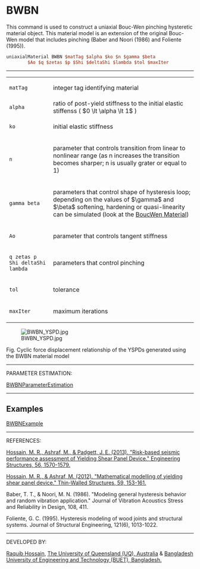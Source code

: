 # BWBN

This command is used to construct a uniaxial Bouc-Wen pinching
hysteretic material object. This material model is an extension of the
original Bouc-Wen model that includes pinching (Baber and Noori (1986)
and Foliente (1995)).

```tcl
uniaxialMaterial BWBN $matTag $alpha $ko $n $gamma $beta
        $Ao $q $zetas $p $Shi $deltaShi $lambda $tol $maxIter
```

<hr />
<table>
<tbody>
<tr class="odd">
<td><code class="parameter-table-variable">matTag</code></td>
<td><p>integer tag identifying material</p></td>
</tr>
<tr class="even">
<td><code class="parameter-table-variable">alpha</code></td>
<td>ratio of post-yield stiffness to the initial elastic stiffenss
( $0 \lt \alpha \lt 1$ )</td>
</tr>
<tr class="odd">
<td><code class="parameter-table-variable">ko</code></td>
<td><p>initial elastic stiffness</p></td>
</tr>
<tr class="even">
<td><code class="parameter-table-variable">n</code></td>
<td><p>parameter that controls transition from linear to nonlinear range
(as n increases the transition becomes sharper; n is usually grater or
equal to 1)</p></td>
</tr>
<tr class="odd">
<td><p><code class="parameter-table-variable">gamma beta</code></p></td>
<td><p>parameters that control shape of hysteresis loop; depending on
the values of $\gamma$ and
$\beta$ softening, hardening or quasi-linearity
can be simulated (look at the <a
href="http://opensees.berkeley.edu/wiki/index.php/BoucWen_Material">BoucWen
Material</a>)</p></td>
</tr>
<tr class="even">
<td><code class="parameter-table-variable">Ao</code></td>
<td><p>parameter that controls tangent stiffness</p></td>
</tr>
<tr class="odd">
<td><p><code class="parameter-table-variable">q zetas p Shi deltaShi lambda</code></p></td>
<td><p>parameters that control pinching</p></td>
</tr>
<tr class="even">
<td><code class="parameter-table-variable">tol</code></td>
<td><p>tolerance</p></td>
</tr>
<tr class="odd">
<td><code class="parameter-table-variable">maxIter</code></td>
<td><p>maximum iterations</p></td>
</tr>
</tbody>
</table>
<figure>
<img src="/OpenSeesRT/contrib/static/BWBN_YSPD.jpg" title="BWBN_YSPD.jpg" alt="BWBN_YSPD.jpg" />
<figcaption aria-hidden="true">BWBN_YSPD.jpg</figcaption>
</figure>
<p>Fig. Cyclic force displacement relationship of the YSPDs generated
using the BWBN material model</p>
<hr />

<p>PARAMETER ESTIMATION:</p>
<p><a href="BWBNParameterEstimation"
title="wikilink">BWBNParameterEstimation</a></p>
<hr />

## Examples

<p><a href="BWBNExample" title="wikilink">BWBNExample</a></p>
<hr />
<p>REFERENCES:</p>
<p><a
href="http://www.sciencedirect.com/science/article/pii/S0141029613003568">Hossain,
M. R., Ashraf, M., &amp; Padgett, J. E. (2013). "Risk-based seismic
performance assessment of Yielding Shear Panel Device." Engineering
Structures, 56, 1570-1579.</a></p>
<p><a
href="http://www.sciencedirect.com/science/article/pii/S0263823112001206">Hossain,
M. R., &amp; Ashraf, M. (2012). "Mathematical modelling of yielding
shear panel device." Thin-Walled Structures, 59, 153-161.</a></p>
<p>Baber, T. T., &amp; Noori, M. N. (1986). "Modeling general hysteresis
behavior and random vibration application." Journal of Vibration
Acoustics Stress and Reliability in Design, 108, 411.</p>
<p>Foliente, G. C. (1995). Hysteresis modeling of wood joints and
structural systems. Journal of Structural Engineering, 121(6),
1013-1022.</p>
<hr />
<p>DEVELOPED BY:</p>
<p><a
href="http://scholar.google.com.au/citations?user=I_li3qkAAAAJ&amp;hl=en&amp;oi=ao">Raquib
Hossain</a>, <a href="http://www.uq.edu.au/">The University of
Queensland (UQ), Australia</a> &amp; <a
href="http://www.buet.ac.bd/">Bangladesh University of Engineering and
Technology (BUET), Bangladesh.</a></p>
